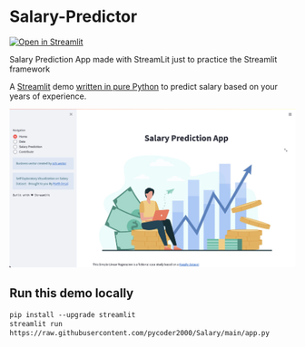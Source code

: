 # Salary-Predictor

[![Open in Streamlit](https://static.streamlit.io/badges/streamlit_badge_black_white.svg)](https://salary-predictor-stream.herokuapp.com/)

Salary Prediction App made with StreamLit just to practice the Streamlit framework

A [Streamlit](https://streamlit.io) demo [written in pure Python](https://github.com/pycoder2000/Salary/blob/main/app.py) to predict salary based on your years of experience.

![Final App Animation](./images/Screenshot.png "Website demo")

## Run this demo locally
```
pip install --upgrade streamlit
streamlit run https://raw.githubusercontent.com/pycoder2000/Salary/main/app.py
```